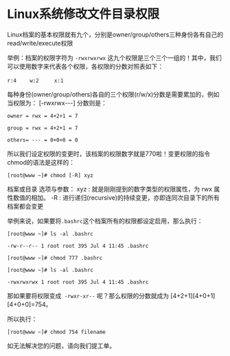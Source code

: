 # Linux系统修改文件目录权限

Linux档案的基本权限就有九个，分别是owner/group/others三种身份各有自己的read/write/execute权限

举例：档案的权限字符为 ```-rwxrwxrwx``` 这九个权限是三个三个一组的！其中，我们可以使用数字来代表各个权限，各权限的分数对照表如下：


```
r:4 　　w:2　　　x:1
```



每种身份(owner/group/others)各自的三个权限(r/w/x)分数是需要累加的，例如当权限为： [-rwxrwx---] 分数则是：


```
owner = rwx = 4+2+1 = 7

group = rwx = 4+2+1 = 7

others= --- = 0+0+0 = 0
```



所以我们设定权限的变更时，该档案的权限数字就是770啦！变更权限的指令chmod的语法是这样的：


```[root@www ~]# chmod [-R] xyz``` 


档案或目录 选项与参数： xyz : 就是刚刚提到的数字类型的权限属性，为 rwx 属性数值的相加。 -R : 进行递归(recursive)的持续变更，亦即连同次目录下的所有档案都会变更


举例来说，如果要将```.bashrc```这个档案所有的权限都设定启用，那么执行：


```
[root@www ~]# ls -al .bashrc

-rw-r--r-- 1 root root 395 Jul 4 11:45 .bashrc 

[root@www ~]# chmod 777 .bashrc 

[root@www ~]# ls -al .bashrc 

-rwxrwxrwx 1 root root 395 Jul 4 11:45 .bashrc
```



那如果要将权限变成``` -rwxr-xr--``` 呢？那么权限的分数就成为 [4+2+1][4+0+1][4+0+0]=754。

所以执行：


```[root@www ~]# chmod 754 filename```


如无法解决您的问题，请向我们提工单。

